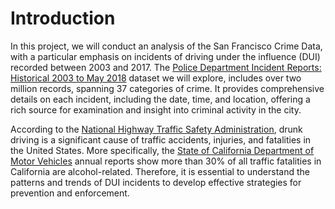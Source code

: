 # Introduction
In this project, we will conduct an analysis of the San Francisco Crime Data, with a particular emphasis on incidents of driving under the influence (DUI) recorded between 2003 and 2017. The [Police Department Incident Reports: Historical 2003 to May 2018](https://data.sfgov.org/Public-Safety/Police-Department-Incident-Reports-Historical-2003/tmnf-yvry/about_data) dataset we will explore, includes over two million records, spanning 37 categories of crime. It provides comprehensive details on each incident, including the date, time, and location, offering a rich source for examination and insight into criminal activity in the city.  

According to the [National Highway Traffic Safety Administration](https://www.nhtsa.gov/risky-driving/drunk-driving), drunk driving is a significant cause of traffic accidents, injuries, and fatalities in the United States. More specifically, the [State of California Department of Motor Vehicles](https://www.dmv.ca.gov/portal/uploads/2021/03/2016-Annual-Report-of-the-California-DUI-Management-Information-System.pdf) annual reports show more than 30% of all traffic fatalities in California are alcohol-related. Therefore, it is essential to understand the patterns and trends of DUI incidents to develop effective strategies for prevention and enforcement.